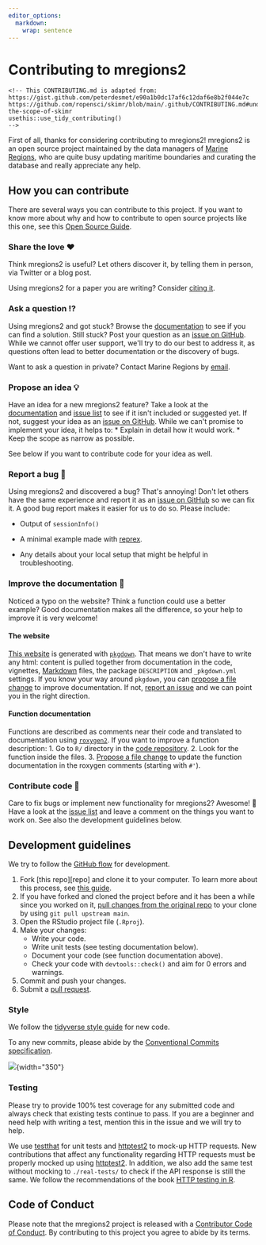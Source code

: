 ```yaml
---
editor_options: 
  markdown: 
    wrap: sentence
---
```


# Contributing to mregions2

```{=html}
<!-- This CONTRIBUTING.md is adapted from:
https://gist.github.com/peterdesmet/e90a1b0dc17af6c12daf6e8b2f044e7c 
https://github.com/ropensci/skimr/blob/main/.github/CONTRIBUTING.md#understanding-the-scope-of-skimr
usethis::use_tidy_contributing()
-->
```
First of all, thanks for considering contributing to mregions2!
mregions2 is an open source project maintained by the data managers of [Marine Regions](marineregions.org/), who are quite busy updating maritime boundaries and curating the database and really appreciate any help.

## How you can contribute

There are several ways you can contribute to this project.
If you want to know more about why and how to contribute to open source projects like this one, see this [Open Source Guide](https://opensource.guide/how-to-contribute/).

### Share the love ❤️

Think mregions2 is useful?
Let others discover it, by telling them in person, via Twitter or a blog post.

Using mregions2 for a paper you are writing?
Consider [citing it](https://lifewatch.github.io/mregions2/authors.html).

### Ask a question ⁉️

Using mregions2 and got stuck?
Browse the [documentation](https://lifewatch.github.io/mregions2) to see if you can find a solution.
Still stuck?
Post your question as an [issue on GitHub](https://github.com/lifewatch/mregions2/issues/new).
While we cannot offer user support, we'll try to do our best to address it, as questions often lead to better documentation or the discovery of bugs.

Want to ask a question in private?
Contact Marine Regions by [email](mailto:info@marineregions.org).

### Propose an idea 💡

Have an idea for a new mregions2 feature?
Take a look at the [documentation](https://lifewatch.github.io/mregions2) and [issue list](https://github.com/lifewatch/mregions2/issues) to see if it isn't included or suggested yet.
If not, suggest your idea as an [issue on GitHub](https://github.com/lifewatch/mregions2/issues/new).
While we can't promise to implement your idea, it helps to: \* Explain in detail how it would work.
\* Keep the scope as narrow as possible.

See below if you want to contribute code for your idea as well.

### Report a bug 🐛

Using mregions2 and discovered a bug?
That's annoying!
Don't let others have the same experience and report it as an [issue on GitHub](https://github.com/lifewatch/mregions2/issues/new) so we can fix it.
A good bug report makes it easier for us to do so.
Please include:

-   Output of `sessionInfo()`

-   A minimal example made with [reprex](https://reprex.tidyverse.org/).

-   Any details about your local setup that might be helpful in troubleshooting.

### Improve the documentation 📖

Noticed a typo on the website?
Think a function could use a better example?
Good documentation makes all the difference, so your help to improve it is very welcome!

#### The website

[This website](https://lifewatch.github.io/mregions2) is generated with [`pkgdown`](http://pkgdown.r-lib.org/).
That means we don't have to write any html: content is pulled together from documentation in the code, vignettes, [Markdown](https://guides.github.com/features/mastering-markdown/) files, the package `DESCRIPTION` and `_pkgdown.yml` settings.
If you know your way around `pkgdown`, you can [propose a file change](https://help.github.com/articles/editing-files-in-another-user-s-repository/) to improve documentation.
If not, [report an issue](https://github.com/lifewatch/mregions2/issues/new) and we can point you in the right direction.

#### Function documentation

Functions are described as comments near their code and translated to documentation using [`roxygen2`](https://klutometis.github.io/roxygen/).
If you want to improve a function description: 1.
Go to `R/` directory in the [code repository](https://github.com/lifewatch/mregions2).
2.
Look for the function inside the files.
3.
[Propose a file change](https://help.github.com/articles/editing-files-in-another-user-s-repository/) to update the function documentation in the roxygen comments (starting with `#'`).

### Contribute code 📝

Care to fix bugs or implement new functionality for mregions2?
Awesome!
👏 Have a look at the [issue list](https://github.com/lifewatch/mregions2/issues) and leave a comment on the things you want to work on.
See also the development guidelines below.

## Development guidelines

We try to follow the [GitHub flow](https://guides.github.com/introduction/flow/) for development.

1.  Fork [this repo][repo] and clone it to your computer. To learn more about this process, see [this guide](https://guides.github.com/activities/forking/).
2.  If you have forked and cloned the project before and it has been a while since you worked on it, [pull changes from the original repo](https://help.github.com/articles/merging-an-upstream-repository-into-your-fork/) to your clone by using `git pull upstream main`.
3.  Open the RStudio project file (`.Rproj`).
4.  Make your changes:
    -   Write your code.
    -   Write unit tests (see testing documentation below).
    -   Document your code (see function documentation above).
    -   Check your code with `devtools::check()` and aim for 0 errors and warnings.
5.  Commit and push your changes.
6.  Submit a [pull request](https://guides.github.com/activities/forking/#making-a-pull-request).

### Style

We follow the [tidyverse style guide](http://style.tidyverse.org/) for new code.

To any new commits, please abide by the [Conventional Commits specification](https://www.conventionalcommits.org/).

![](https://i.imgflip.com/7yfy4f.jpg){width="350"}

### Testing

Please try to provide 100% test coverage for any submitted code and always check that existing tests continue to pass.
If you are a beginner and need help with writing a test, mention this in the issue and we will try to help.

We use [testthat](https://cran.r-project.org/package=testthat) for unit tests and [httptest2](https://cloud.r-project.org/package=httptest2) to mock-up HTTP requests.
New contributions that affect any functionality regarding HTTP requests must be properly mocked up using [httptest2](https://cloud.r-project.org/package=httptest2).
In addition, we also add the same test without mocking to `./real-tests/` to check if the API response is still the same.
We follow the recommendations of the book [HTTP testing in R](https://books.ropensci.org/http-testing/index.html).

## Code of Conduct

Please note that the mregions2 project is released with a [Contributor Code of Conduct](CODE_OF_CONDUCT.md).
By contributing to this project you agree to abide by its terms.

